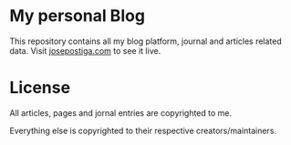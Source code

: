 # My personal Blog

This repository contains all my blog platform, journal and articles related data. Visit [josepostiga.com](https://josepostiga.com) to see it live.

# License

All articles, pages and jornal entries are copyrighted to me.

Everything else is copyrighted to their respective creators/maintainers.